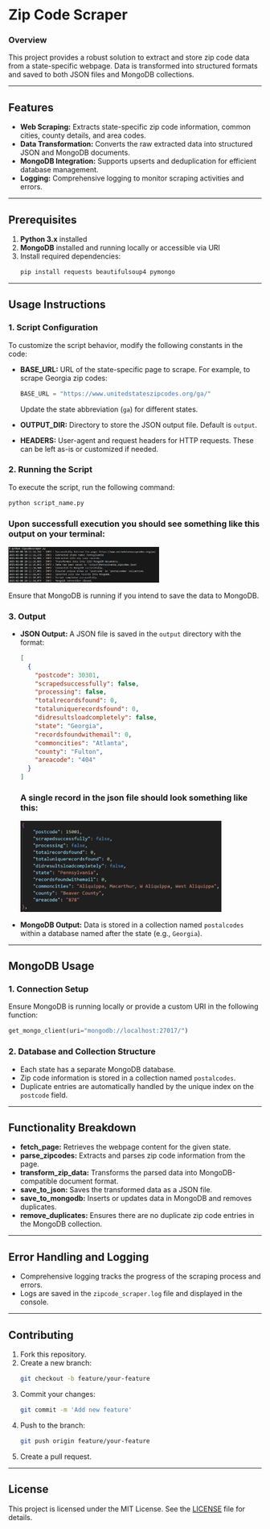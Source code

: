 # **Zip Code Scraper**

### **Overview**
This project provides a robust solution to extract and store zip code data from a state-specific webpage. Data is transformed into structured formats and saved to both JSON files and MongoDB collections.

---

## **Features**
- **Web Scraping:** Extracts state-specific zip code information, common cities, county details, and area codes.
- **Data Transformation:** Converts the raw extracted data into structured JSON and MongoDB documents.
- **MongoDB Integration:** Supports upserts and deduplication for efficient database management.
- **Logging:** Comprehensive logging to monitor scraping activities and errors.

---

## **Prerequisites**
1. **Python 3.x** installed
2. **MongoDB** installed and running locally or accessible via URI
3. Install required dependencies:
    ```bash
    pip install requests beautifulsoup4 pymongo
    ```

---

## **Usage Instructions**

### **1. Script Configuration**
To customize the script behavior, modify the following constants in the code:

- **BASE_URL:** URL of the state-specific page to scrape. For example, to scrape Georgia zip codes:
  ```python
  BASE_URL = "https://www.unitedstateszipcodes.org/ga/"
  ```
  Update the state abbreviation (`ga`) for different states.

- **OUTPUT_DIR:** Directory to store the JSON output file. Default is `output`.
- **HEADERS:** User-agent and request headers for HTTP requests. These can be left as-is or customized if needed.

### **2. Running the Script**
To execute the script, run the following command:
```bash
python script_name.py
```
### Upon successfull execution you should see something like this output on your terminal:
<img src="https://github.com/roshaanmehar/Zip-Codes-Scraper/blob/main/Screenshot%202025-02-08%20201146.png" width="300">


Ensure that MongoDB is running if you intend to save the data to MongoDB.

### **3. Output**
- **JSON Output:** A JSON file is saved in the `output` directory with the format:
  ```json
  [
    {
      "postcode": 30301,
      "scrapedsuccessfully": false,
      "processing": false,
      "totalrecordsfound": 0,
      "totaluniquerecordsfound": 0,
      "didresultsloadcompletely": false,
      "state": "Georgia",
      "recordsfoundwithemail": 0,
      "commoncities": "Atlanta",
      "county": "Fulton",
      "areacode": "404"
    }
  ]
  ```
  ### A single record in the json file should look something like this:
  <img src="https://github.com/roshaanmehar/Zip-Codes-Scraper/blob/main/Screenshot%202025-02-08%20201434.png" width="400">

  
- **MongoDB Output:** Data is stored in a collection named `postalcodes` within a database named after the state (e.g., `Georgia`).

---

## **MongoDB Usage**
### **1. Connection Setup**
Ensure MongoDB is running locally or provide a custom URI in the following function:
```python
get_mongo_client(uri="mongodb://localhost:27017/")
```

### **2. Database and Collection Structure**
- Each state has a separate MongoDB database.
- Zip code information is stored in a collection named `postalcodes`.
- Duplicate entries are automatically handled by the unique index on the `postcode` field.

---

## **Functionality Breakdown**
- **fetch_page:** Retrieves the webpage content for the given state.
- **parse_zipcodes:** Extracts and parses zip code information from the page.
- **transform_zip_data:** Transforms the parsed data into MongoDB-compatible document format.
- **save_to_json:** Saves the transformed data as a JSON file.
- **save_to_mongodb:** Inserts or updates data in MongoDB and removes duplicates.
- **remove_duplicates:** Ensures there are no duplicate zip code entries in the MongoDB collection.

---

## **Error Handling and Logging**
- Comprehensive logging tracks the progress of the scraping process and errors.
- Logs are saved in the `zipcode_scraper.log` file and displayed in the console.

---

## **Contributing**
1. Fork this repository.
2. Create a new branch:
    ```bash
    git checkout -b feature/your-feature
    ```
3. Commit your changes:
    ```bash
    git commit -m 'Add new feature'
    ```
4. Push to the branch:
    ```bash
    git push origin feature/your-feature
    ```
5. Create a pull request.

---

## **License**
This project is licensed under the MIT License. See the [LICENSE](LICENSE) file for details.

